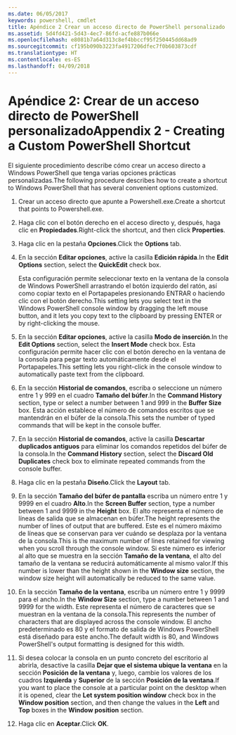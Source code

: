 ```yaml
---
ms.date: 06/05/2017
keywords: powershell, cmdlet
title: Apéndice 2 Crear un acceso directo de PowerShell personalizado
ms.assetid: 5d4fd421-5d43-4ec7-86fd-acfe887b066e
ms.openlocfilehash: e8081b7a64d313c8ef4bbccf95f250445dd68ad9
ms.sourcegitcommit: cf195b090b3223fa4917206dfec7f0b603873cdf
ms.translationtype: HT
ms.contentlocale: es-ES
ms.lasthandoff: 04/09/2018
---
```

# <a name="appendix-2---creating-a-custom-powershell-shortcut"></a><span data-ttu-id="70663-103">Apéndice 2: Crear de un acceso directo de PowerShell personalizado</span><span class="sxs-lookup"><span data-stu-id="70663-103">Appendix 2 - Creating a Custom PowerShell Shortcut</span></span>

<span data-ttu-id="70663-104">El siguiente procedimiento describe cómo crear un acceso directo a Windows PowerShell que tenga varias opciones prácticas personalizadas.</span><span class="sxs-lookup"><span data-stu-id="70663-104">The following procedure describes how to create a shortcut to Windows PowerShell that has several convenient options customized.</span></span>

1. <span data-ttu-id="70663-105">Crear un acceso directo que apunte a Powershell.exe.</span><span class="sxs-lookup"><span data-stu-id="70663-105">Create a shortcut that points to Powershell.exe.</span></span>

2. <span data-ttu-id="70663-106">Haga clic con el botón derecho en el acceso directo y, después, haga clic en **Propiedades**.</span><span class="sxs-lookup"><span data-stu-id="70663-106">Right-click the shortcut, and then click **Properties**.</span></span>

3. <span data-ttu-id="70663-107">Haga clic en la pestaña **Opciones**.</span><span class="sxs-lookup"><span data-stu-id="70663-107">Click the **Options** tab.</span></span>

4. <span data-ttu-id="70663-108">En la sección **Editar opciones**, active la casilla **Edición rápida**.</span><span class="sxs-lookup"><span data-stu-id="70663-108">In the **Edit Options** section, select the **QuickEdit** check box.</span></span>

    <span data-ttu-id="70663-109">Esta configuración permite seleccionar texto en la ventana de la consola de Windows PowerShell arrastrando el botón izquierdo del ratón, así como copiar texto en el Portapapeles presionando ENTRAR o haciendo clic con el botón derecho.</span><span class="sxs-lookup"><span data-stu-id="70663-109">This setting lets you select text in the Windows PowerShell console window by dragging the left mouse button, and it lets you copy text to the clipboard by pressing ENTER or by right-clicking the mouse.</span></span>

5. <span data-ttu-id="70663-110">En la sección **Editar opciones**, active la casilla **Modo de inserción**.</span><span class="sxs-lookup"><span data-stu-id="70663-110">In the **Edit Options** section, select the **Insert Mode** check box.</span></span> <span data-ttu-id="70663-111">Esta configuración permite hacer clic con el botón derecho en la ventana de la consola para pegar texto automáticamente desde el Portapapeles.</span><span class="sxs-lookup"><span data-stu-id="70663-111">This setting lets you right-click in the console window to automatically paste text from the clipboard.</span></span>

6. <span data-ttu-id="70663-112">En la sección **Historial de comandos**, escriba o seleccione un número entre 1 y 999 en el cuadro **Tamaño del búfer**.</span><span class="sxs-lookup"><span data-stu-id="70663-112">In the **Command History** section, type or select a number between 1 and 999 in the **Buffer Size** box.</span></span> <span data-ttu-id="70663-113">Esta acción establece el número de comandos escritos que se mantendrán en el búfer de la consola.</span><span class="sxs-lookup"><span data-stu-id="70663-113">This sets the number of typed commands that will be kept in the console buffer.</span></span>

7. <span data-ttu-id="70663-114">En la sección **Historial de comandos**, active la casilla **Descartar duplicados antiguos** para eliminar los comandos repetidos del búfer de la consola.</span><span class="sxs-lookup"><span data-stu-id="70663-114">In the **Command History** section, select the **Discard Old Duplicates** check box to eliminate repeated commands from the console buffer.</span></span>

8. <span data-ttu-id="70663-115">Haga clic en la pestaña **Diseño**.</span><span class="sxs-lookup"><span data-stu-id="70663-115">Click the **Layout** tab.</span></span>

9. <span data-ttu-id="70663-116">En la sección **Tamaño del búfer de pantalla** escriba un número entre 1 y 9999 en el cuadro **Alto**.</span><span class="sxs-lookup"><span data-stu-id="70663-116">In the **Screen Buffer** section, type a number between 1 and 9999 in the **Height** box.</span></span> <span data-ttu-id="70663-117">El alto representa el número de líneas de salida que se almacenan en búfer.</span><span class="sxs-lookup"><span data-stu-id="70663-117">The height represents the number of lines of output that are buffered.</span></span> <span data-ttu-id="70663-118">Este es el número máximo de líneas que se conservan para ver cuándo se desplaza por la ventana de la consola.</span><span class="sxs-lookup"><span data-stu-id="70663-118">This is the maximum number of lines retained for viewing when you scroll through the console window.</span></span> <span data-ttu-id="70663-119">Si este número es inferior al alto que se muestra en la sección **Tamaño de la ventana**, el alto del tamaño de la ventana se reducirá automáticamente al mismo valor.</span><span class="sxs-lookup"><span data-stu-id="70663-119">If this number is lower than the height shown in the **Window size** section, the window size height will automatically be reduced to the same value.</span></span>

10. <span data-ttu-id="70663-120">En la sección **Tamaño de la ventana**, escriba un número entre 1 y 9999 para el ancho.</span><span class="sxs-lookup"><span data-stu-id="70663-120">In the **Window Size** section, type a number between 1 and 9999 for the width.</span></span> <span data-ttu-id="70663-121">Este representa el número de caracteres que se muestran en la ventana de la consola.</span><span class="sxs-lookup"><span data-stu-id="70663-121">This represents the number of characters that are displayed across the console window.</span></span> <span data-ttu-id="70663-122">El ancho predeterminado es 80 y el formato de salida de Windows PowerShell está diseñado para este ancho.</span><span class="sxs-lookup"><span data-stu-id="70663-122">The default width is 80, and Windows PowerShell's output formatting is designed for this width.</span></span>

11. <span data-ttu-id="70663-123">Si desea colocar la consola en un punto concreto del escritorio al abrirla, desactive la casilla **Dejar que el sistema ubique la ventana** en la sección **Posición de la ventana** y, luego, cambie los valores de los cuadros **Izquierda** y **Superior** de la sección **Posición de la ventana**.</span><span class="sxs-lookup"><span data-stu-id="70663-123">If you want to place the console at a particular point on the desktop when it is opened, clear the **Let system position window** check box in the **Window position** section, and then change the values in the **Left** and **Top** boxes in the **Window position** section.</span></span>

12. <span data-ttu-id="70663-124">Haga clic en **Aceptar**.</span><span class="sxs-lookup"><span data-stu-id="70663-124">Click **OK**.</span></span>